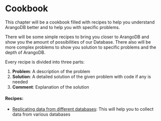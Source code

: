 <a name="cookbook"></a>
# Cookbook

This chapter will be a cookbook filled with recipes to help you understand ArangoDB better
and to help you with specific problems. 

There will be some simple recipes to bring you closer to ArangoDB and show you the amount of possibilities
of our Database. 
There also will be more complex problems to show you solution to specific problems and the depth of ArangoDB.

Every recipe is divided into three parts:

1. **Problem**: A description of the problem
2. **Solution**: A detailed solution of the given problem with code if any is needed
3. **Comment**: Explanation of the solution 

<a name="recipes:"></a>
#### Recipes:

* [Replicating data from different databases](../ReplicatingData.md): 
  This will help you to collect data from various databases 
